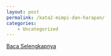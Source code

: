 ```yaml
---
layout: post
permalink: /kata2-mimpi-dan-harapan/
categories:
    - Uncategorized
---
```


[Baca Selengkapnya](/07)